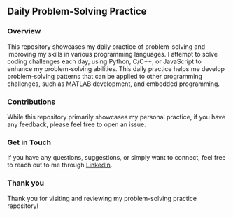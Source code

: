 ## Daily Problem-Solving Practice

### Overview

This repository showcases my daily practice of problem-solving and improving my skills in various programming languages. I attempt to solve coding challenges each day, using Python, C/C++, or JavaScript to enhance my problem-solving abilities. This daily practice helps me develop problem-solving patterns that can be applied to other programming challenges, such as MATLAB development, and embedded programming.

### Contributions

While this repository primarily showcases my personal practice, if you have any feedback, please feel free to open an issue.

### Get in Touch

If you have any questions, suggestions, or simply want to connect, feel free to reach out to me through [LinkedIn](https://linkedin.com/in/kevinmahabeer/).

### Thank you

Thank you for visiting and reviewing my problem-solving practice repository!
